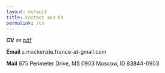 ```yaml
---
layout: default
title: Contact and CV
permalink: /cv
---
```


**CV** 
as [pdf](https://github.com/shannonmackenzie/shannonmackenzie.github.io/blob/master/cvs/resume_November2017.pdf)

**Email**
s.mackenzie.france-at-gmail.com 

**Mail**
875 Perimeter Drive, MS 0903 
Moscow, ID 83844-0903
